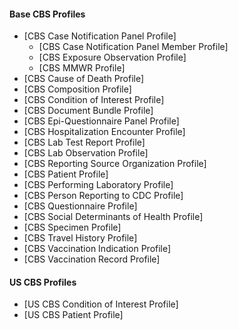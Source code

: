 
#### Base CBS Profiles
- [CBS Case Notification Panel Profile]
  - [CBS Case Notification Panel Member Profile]
  - [CBS Exposure Observation Profile]
  - [CBS MMWR Profile]
- [CBS Cause of Death Profile]
- [CBS Composition Profile]
- [CBS Condition of Interest Profile]
- [CBS Document Bundle Profile]
- [CBS Epi-Questionnaire Panel Profile]
- [CBS Hospitalization Encounter Profile]
- [CBS Lab Test Report Profile]
- [CBS Lab Observation Profile]
- [CBS Reporting Source Organization Profile]
- [CBS Patient Profile]
- [CBS Performing Laboratory Profile]
- [CBS Person Reporting to CDC Profile]
- [CBS Questionnaire Profile]
- [CBS Social Determinants of Health Profile]
- [CBS Specimen Profile]
- [CBS Travel History Profile]
- [CBS Vaccination Indication Profile]
- [CBS Vaccination Record Profile]

#### US CBS Profiles
- [US CBS Condition of Interest Profile]
- [US CBS Patient Profile]